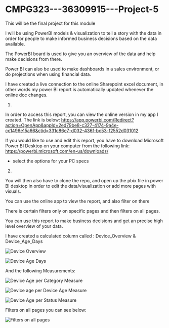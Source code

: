 # CMPG323---36309915---Project-5

This will be the final project for this module

I will be using PowerBI models & visualization to tell a story with the data in order for people to make informed business decisions based on the data available.

The PowerBI board is used to give you an overview of the data and help make decisions from there. 

Power BI can also be used to make dashboards in a sales environment, or do projections when using financial data. 

I have created a live connection to the online Sharepoint excel document, in other words my power BI report is automatically updated whenever the online doc changes.

1.
In order to access this report, you can view the online version in my app I created. The link is below: 
https://app.powerbi.com/Redirect?action=OpenApp&appId=2ed79be8-c327-4174-9a4e-cc1496e15a66&ctid=331c86e7-d032-436f-bc53-f2552d031012

If you would like to use and edit this report, you have to download Microsoft Power BI Desktop on your computer from the following link: 
https://powerbi.microsoft.com/en-us/downloads/

- select the options for your PC specs

2.
You will then also have to clone the repo, and open up the pbix file in power BI desktop in order to edit the data/visualization or add more pages with visuals.

You can use the online app to view the report, and also filter on there

There is certain filters only on specific pages and then filters on all pages. 

You can use this report to make business decisions and get an precise high level overview of your data. 

I have created a calculated column called : Device_Overview & Device_Age_Days

![Device Overview](https://user-images.githubusercontent.com/110526649/201116820-357c9ad9-9dbb-44b7-9168-8a731010ef7b.PNG)

![Device Age Days](https://user-images.githubusercontent.com/110526649/201116874-b05acf07-9616-4fcb-90c8-5f6418f6d50d.PNG)
 
 And the following Measurements:
 
 ![Device Age per Category Measure](https://user-images.githubusercontent.com/110526649/201116950-b2f2a78b-f63e-4275-a230-005d608b43bb.PNG)
 
![Device age per Device Age Measure](https://user-images.githubusercontent.com/110526649/201116979-8af5ce4d-1f8b-448c-84da-88cbbc21a762.PNG)

![Device Age per Status Measure](https://user-images.githubusercontent.com/110526649/201117035-e07e933c-0f20-43c0-9c77-9caddc7af947.PNG)

Filters on all pages you can see below: 

![Filters on all pages](https://user-images.githubusercontent.com/110526649/201117186-8234d348-3a48-4972-94dd-eb9ace08694b.PNG)



